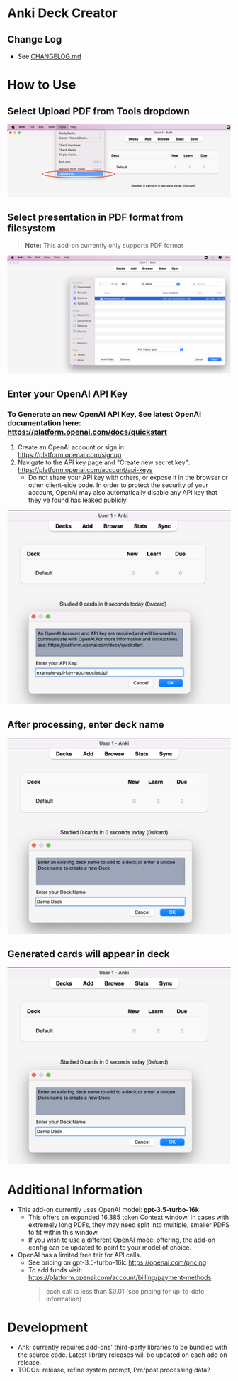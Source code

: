 # Anki Deck Creator

## Change Log
- See [CHANGELOG.md](CHANELOG.md)

# How to Use

## Select **Upload PDF** from Tools dropdown
![Alt text](/images/dropdown.png)

## Select presentation in PDF format from filesystem
> **Note:** This add-on currently only supports PDF format

![Alt text](/images/select_pdf.png)

## Enter your OpenAI API Key
### To Generate an new OpenAI API Key, See latest OpenAI documentation here: https://platform.openai.com/docs/quickstart
1. Create an OpenAI account or sign in: https://platform.openai.com/signup
2. Navigate to the API key page and "Create new secret key": https://platform.openai.com/account/api-keys
    - Do not share your API key with others, or expose it in the browser or other client-side code. In order to protect the security of your account, OpenAI may also automatically disable any API key that they've found has leaked publicly.

![Alt text](/images/api_key_entry.png)

## After processing, enter deck name
![Alt text](/images/deck_name_entry.png)

## Generated cards will appear in deck
![Alt text](/images/deck_name_entry.png)


# Additional Information
- This add-on currently uses OpenAI model: **gpt-3.5-turbo-16k**
    - This offers an expanded 16,385 token Context window. In cases with extremely long PDFs, they may need split into multiple, smaller PDFS to fit within this window.
    - If you wish to use a different OpenAI model offering, the add-on config can be updated to point to your model of choice.
- OpenAI has a limited free teir for API calls.
    - See pricing on gpt-3.5-turbo-16k: https://openai.com/pricing
    - To add funds visit: https://platform.openai.com/account/billing/payment-methods
        > each call is less than $0.01 (see pricing for up-to-date information)

# Development
- Anki currently requires add-ons' third-party libraries to be bundled with the source code. Latest library releases will be updated on each add on release.
- TODOs: release, refine system prompt, Pre/post processing data?